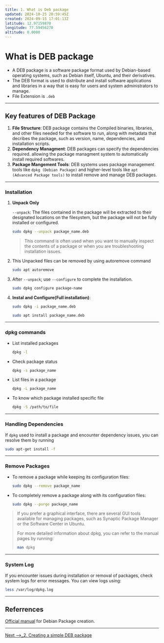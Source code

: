 ```yaml
---
title: 1. What is Deb package
updated: 2024-10-25 20:59:45Z
created: 2024-09-15 17:01:13Z
latitude: 12.97159870
longitude: 77.59456270
altitude: 0.0000
---
```


# What is DEB package

- A DEB package is a software package format used by Debian-based operating systems, such as Debian itself, Ubuntu, and their derivatives.
- The DEB format is used to distribute and install software applications and libraries in a way that is easy for users and system administrators to manage.
- File Extension is `.deb`

---

## Key features of DEB Package

1. **File Structure**: DEB package contains the Compiled binaries, libraries, and other files needed for the software to run, along with metadata that decribes the package, such as version, name, dependencies, and installation scripts.
2. **Dependency Managment**: DEB packages can specify the dependencies required. allowing the package managment system to automatically install required softwares.
3. **Package Mangement Tools**: DEB systems uses package management tools like `dpkg (Debian Package)` and higher-level tools like `apt (Advanced Package tools)` to install remove and manage DEB packages.

---

### Installation

1. **Unpack Only**

   `--unpack`: The files contained in the package will be extracted to their designated locations on the filesystem, but the package will not be fully installed or configured.

   ```bash
   sudo dpkg --unpack package_name.deb
   ```

   > This command is often used when you want to manually inspect the contents of a package or when you are troubleshooting installation issues.

1. This Unpacked files can be removed by using autoremove command

   ```bash
   sudo apt autoremove
   ```

1. After `--unpack`; use `--configure` to complete the installation.

   ```bash
   sudo dpkg configure package-name
   ```

1. **Instal and Configure(Full installation)**:

   ```bash
   sudo dpkg -i package_name.deb
   ```

   ```bash
   sudo apt install package_name.deb
   ```

---

### dpkg commands

- List installed packages

  ```bash
  dpkg -l
  ```

- Check package status

  ```bash
  dpkg -s package_name
  ```

- List files in a package

  ```bash
  dpkg -L package_name
  ```

- To know which package installed specific file

  ```bash
  dpkg -S /path/to/file
  ```

---

### Handling Dependencies

If `dpkg` used to install a package and encounter dependency issues, you can resolve them by running

```bash
sudo apt-get install -f
```

---

### Remove Packages

- To remove a package while keeping its configuration files:

  ```bash
  sudo dpkg --remove package_name
  ```

- To completely remove a package along with its configuration files:

  ```bash
  sudo dpkg --purge package_name
  ```

> If you prefer a graphical interface, there are several GUI tools available for managing packages, such as Synaptic Package Manager or the Software Center in Ubuntu.
>
> For more detailed information about dpkg, you can refer to the manual pages by running:
>
> ```bash
> man dpkg
> ```

---

### System Log

If you encounter issues during installation or removal of packages, check system logs for error messages. You can view logs using:

```bash
less /var/log/dpkg.log
```

---

## Referrences

[Official manual](https://www.debian.org/doc/manuals/maint-guide/index.en.html) for Debian Package creation.

---

[Next -->\_2. Creating a simple DEB package](2.%20Creating%20a%20simple%20DEB%20package.md)

